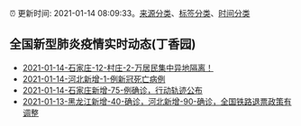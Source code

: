:alarm_clock: 更新时间: 2021-01-14 08:09:33。[来源分类](../README.md)、[标签分类](../TAGS.md)、[时间分类](../TIMELINE.md)

## 全国新型肺炎疫情实时动态(丁香园)




- [2021-01-14-石家庄-12-村庄-2-万居民集中异地隔离！]() 
- [2021-01-14-河北新增-1-例新冠死亡病例](http://app.cctv.com/special/cportal/detail/arti/index.html?id=ArtimIJsX73gAr95dAvQ66ay210114&isfromapp=1) 
- [2021-01-14-石家庄新增-75-例确诊，行动轨迹公布](http://app.cctv.com/special/cportal/detail/arti/index.html?id=ArtijOb6cE6ltP2bHB8VJgbN210114&isfromapp=1) 
- [2021-01-13-黑龙江新增-40-确诊，河北新增-90-确诊，全国铁路退票政策有调整](http://app.cctv.com/special/cportal/detail/arti/index.html?id=ArtiR3zP94FXf91j3BkosohD210113&isfromapp=1) 
